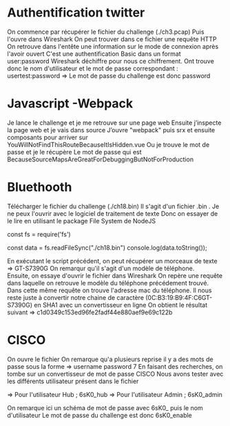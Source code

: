 # Authentification twitter 

On commence par récupérer le fichier du challenge (./ch3.pcap)
Puis l'ouvre dans Wireshark
On peut trouver dans ce fichier une requête HTTP 
On retrouve dans l'entête une information sur le mode de connexion après l'avoir ouvert
C'est une authentification Basic dans un format user:password
Wireshark déchiffre pour nous ce chiffrement. 
Ont trouve donc le nom d'utilisateur et le mot de passe correspondant :
usertest:password => Le mot de passe du challenge est donc password


# Javascript -Webpack

Je lance le challenge et je me retrouve sur une page web 
Ensuite j’inspecte la page web et je vais dans source 
J’ouvre "webpack" puis srx et ensuite composants
pour arriver sur YouWillNotFindThisRouteBecauseItIsHidden.vue
Ou je trouve le mot de passe et je le récupère 
Le mot de passe qui est BecauseSourceMapsAreGreatForDebuggingButNotForProduction


# Bluethooth 

Télécharger le fichier du challenge (./ch18.bin)
Il s'agit d'un fichier .bin . Je ne peux l'ouvrir avec le logiciel de traitement de texte
Donc on essayer de le lire en utilisant le package File System de NodeJS

const fs = require('fs')

const data = fs.readFileSync("./ch18.bin")
console.log(data.toString());

En exécutant le script précédent, on peut récupérer un morceaux de texte => GT-S7390G
On remarqur qu'il s'agit d'un modèle de téléphone.	
Ensuite, on essaye d'ouvrir le fichier dans Wireshark
On repère une requête dans laquelle on retrouve le modèle du téléphone précédement trouvé. 
Dans cette même requête on trouve l'adresse mac du téléphone.
Il nous reste juste à convertir notre chaine de caractère (0C:B3:19:B9:4F:C6GT-S7390G) en SHA1 avec un convertisseur en ligne
On obtient le résultat suivant => c1d0349c153ed96fe2fadf44e880aef9e69c122b

# CISCO

On ouvre le fichier
On remarque qu'a plusieurs reprise il y a des mots de passe sous la forme => username password 7
En faisant des recherches, on tombe sur un convertisseur de mot de passe CISCO
Nous avons tester avec les différents utilisateur présent dans le fichier

=> Pour l'utilisateur Hub ; 6sK0_hub => Pour l'utilisateur Admin ; 6sK0_admin

On remarque ici un schéma de mot de passe avec 6sK0_ puis le nom d'utilisateur
Le mot de passe du challenge est donc 6sK0_enable
